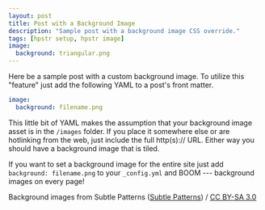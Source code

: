 ```yaml
---
layout: post
title: Post with a Background Image
description: "Sample post with a background image CSS override."
tags: [hpstr setup, hpstr image]
image:
  background: triangular.png
---
```


Here be a sample post with a custom background image. To utilize this "feature" just add the following YAML to a post's front matter.

```yaml
image:
  background: filename.png
```

This little bit of YAML makes the assumption that your background image asset is in the `/images` folder. If you place it somewhere else or are hotlinking from the web, just include the full http(s):// URL. Either way you should have a background image that is tiled.

If you want to set a background image for the entire site just add `background: filename.png` to your `_config.yml` and BOOM --- background images on every page!

<div xmlns:cc="http://creativecommons.org/ns#" xmlns:dct="http://purl.org/dc/terms/" about="http://subtlepatterns.com" class="notice">Background images from <span property="dct:title">Subtle Patterns</span> (<a rel="cc:attributionURL" property="cc:attributionName" href="http://subtlepatterns.com">Subtle Patterns</a>) / <a rel="license" href="http://creativecommons.org/licenses/by-sa/3.0/">CC BY-SA 3.0</a></div>